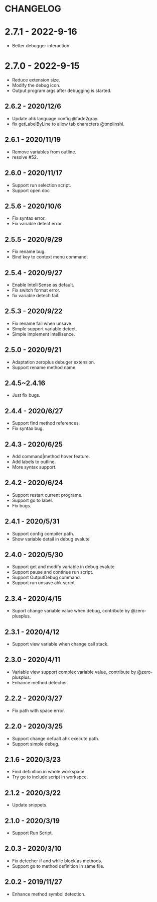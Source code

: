 # CHANGELOG

# 2.7.1 - 2022-9-16

- Better debugger interaction.

# 2.7.0 - 2022-9-15

- Reduce extension size.
- Modify the debug icon.
- Output program args after debugging is started.

## 2.6.2 - 2020/12/6

- Update ahk language config @fade2gray.
- fix getLabelByLine to allow tab characters @tmplinshi.

## 2.6.1 - 2020/11/19

- Remove variables from outline.
- resolve #52.

## 2.6.0 - 2020/11/17

- Support run selection script.
- Support open doc

## 2.5.6 - 2020/10/6

- Fix syntax error.
- Fix variable detect error.

## 2.5.5 - 2020/9/29

- Fix rename bug.
- Bind key to context menu command.

## 2.5.4 - 2020/9/27

- Enable IntelliSense as default.
- Fix switch format error.
- fix variable detech fail.

## 2.5.3 - 2020/9/22

- Fix rename fail when unsave.
- Simple support variable detect.
- Simple implement intellisence.

## 2.5.0 - 2020/9/21

- Adaptation zeroplus debuger extension.
- Support rename method name.

## 2.4.5~2.4.16

- Just fix bugs.

## 2.4.4 - 2020/6/27

- Support find method references.
- Fix syntax bug.

## 2.4.3 - 2020/6/25

- Add command|method hover feature.
- Add labels to outline.
- More syntax support.

## 2.4.2 - 2020/6/24

- Support restart current programe.
- Support go to label.
- Fix bugs.

## 2.4.1 - 2020/5/31

- Support config compiler path.
- Show variable detail in debug evalute

## 2.4.0 - 2020/5/30

- Support get and modify variable in debug evalute
- Support pause and continue run script.
- Support OutputDebug command.
- Support run unsave ahk script.

## 2.3.4 - 2020/4/15

- Suport change variable value when debug, contribute by @zero-plusplus.

## 2.3.1 - 2020/4/12

- Support view variable when change call stack.

## 2.3.0 - 2020/4/11

- Variable view support complex variable value, contribute by @zero-plusplus.
- Enhance method detecher.

## 2.2.2 - 2020/3/27

- Fix path with space error.

## 2.2.0 - 2020/3/25

- Support change defualt ahk execute path.
- Support simple debug.

## 2.1.6 - 2020/3/23

- Find definition in whole workspace.
- Try go to include script in workspce.

## 2.1.2 - 2020/3/22

- Update snippets.

## 2.1.0 - 2020/3/19

- Support Run Script.

## 2.0.3 - 2020/3/10

- Fix detecher if and while block as methods.
- Support go to method definition in same file.

## 2.0.2 - 2019/11/27

- Enhance method symbol detection.
